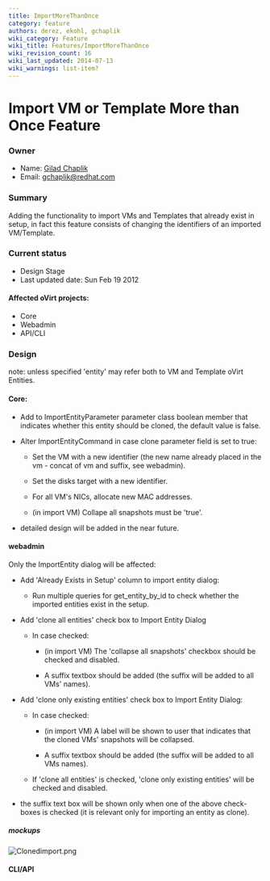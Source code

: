 ```yaml
---
title: ImportMoreThanOnce
category: feature
authors: derez, ekohl, gchaplik
wiki_category: Feature
wiki_title: Features/ImportMoreThanOnce
wiki_revision_count: 16
wiki_last_updated: 2014-07-13
wiki_warnings: list-item?
---
```


# Import VM or Template More than Once Feature

### Owner

*   Name: [ Gilad Chaplik](User:gchaplik)
*   Email: <gchaplik@redhat.com>

### Summary

Adding the functionality to import VMs and Templates that already exist in setup, in fact this feature consists of changing the identifiers of an imported VM/Template.

### Current status

*   Design Stage
*   Last updated date: Sun Feb 19 2012

#### Affected oVirt projects:

*   Core
*   Webadmin
*   API/CLI

### Design

note: unless specified 'entity' may refer both to VM and Template oVirt Entities.

#### Core:

*   Add to ImportEntityParameter parameter class boolean member that indicates whether this entity should be cloned, the default value is false.
*   Alter ImportEntityCommand in case clone parameter field is set to true:

    * Set the VM with a new identifier (the new name already placed in the vm - concat of vm and suffix, see webadmin).

    * Set the disks target with a new identifier.

    * For all VM's NICs, allocate new MAC addresses.

    * (in import VM) Collape all snapshots must be 'true'.

*   detailed design will be added in the near future.

#### webadmin

Only the ImportEntity dialog will be affected:

*   Add 'Already Exists in Setup' column to import entity dialog:

    * Run multiple queries for get_entity_by_id to check whether the imported entities exist in the setup.

*   Add 'clone all entities' check box to Import Entity Dialog

    * In case checked:

        * (in import VM) The 'collapse all snapshots' checkbox should be checked and disabled.

        * A suffix textbox should be added (the suffix will be added to all VMs' names).

*   Add 'clone only existing entities' check box to Import Entity Dialog:

    * In case checked:

        * (in import VM) A label will be shown to user that indicates that the cloned VMs' snapshots will be collapsed.

        * A suffix textbox should be added (the suffix will be added to all VMs names).

    * If 'clone all entities' is checked, 'clone only existing entities' will be checked and disabled.

*   the suffix text box will be shown only when one of the above check-boxes is checked (it is relevant only for importing an entity as clone).

##### mockups

![](Clonedimport.png "Clonedimport.png")

#### CLI/API
